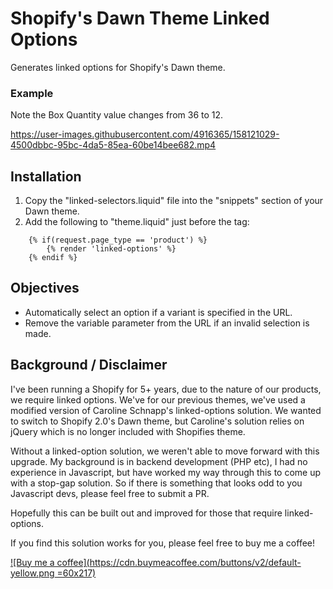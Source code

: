 # Shopify's Dawn Theme Linked Options
Generates linked options for Shopify's Dawn theme.

### Example
Note the Box Quantity value changes from 36 to 12.

https://user-images.githubusercontent.com/4916365/158121029-4500dbbc-95bc-4da5-85ea-60be14bee682.mp4

## Installation
1. Copy the "linked-selectors.liquid" file into the "snippets" section of your Dawn theme.
2. Add the following to "theme.liquid" just before the </body> tag:

```
    {% if(request.page_type == 'product') %}
    	{% render 'linked-options' %}
    {% endif %}
```

## Objectives
- Automatically select an option if a variant is specified in the URL.
- Remove the variable parameter from the URL if an invalid selection is made.

## Background / Disclaimer
I've been running a Shopify for 5+ years, due to the nature of our products, we require linked options. We've for our previous themes, we've used a modified version of Caroline Schnapp's linked-options solution. We wanted to switch to Shopify 2.0's Dawn theme, but Caroline's solution relies on jQuery which is no longer included with Shopifies theme.

Without a linked-option solution, we weren't able to move forward with this upgrade. My background is in backend development (PHP etc), I had no experience in Javascript, but have worked my way through this to come up with a stop-gap solution. So if there is something that looks odd to you Javascript devs, please feel free to submit a PR.

Hopefully this can be built out and improved for those that require linked-options.

If you find this solution works for you, please feel free to buy me a coffee!

[![Buy me a coffee](https://cdn.buymeacoffee.com/buttons/v2/default-yellow.png =60x217)](https://www.buymeacoffee.com/jonohallnz)
